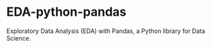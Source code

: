 # EDA-python-pandas
Exploratory Data Analysis (EDA) with Pandas, a Python library for Data Science.
